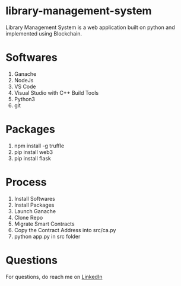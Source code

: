 # library-management-system
Library Management System is a web application built on python and implemented using Blockchain.

# Softwares
1. Ganache
2. NodeJs
3. VS Code 
4. Visual Studio with C++ Build Tools
5. Python3
6. git

# Packages
1. npm install -g truffle
2. pip install web3
3. pip install flask

# Process
1. Install Softwares
2. Install Packages
3. Launch Ganache
4. Clone Repo
5. Migrate Smart Contracts
6. Copy the Contract Address into src/ca.py
7. python app.py in src folder

# Questions
For questions, do reach me on <a href="https://linkedin.com/in/MadhuPIoT">LinkedIn</a>
